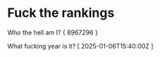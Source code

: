 # Fuck the rankings

Who the hell am I?
{ 8967296 }

What fucking year is it?
[ 2025-01-06T15:40:00Z ]
